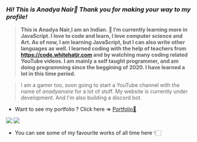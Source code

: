 ### *Hi! This is Anadya Nair🌈 Thank you for making your way to my profile!*
> **This is Anadya Nair,I am an Indian.
> 🌱 I’m currently learning more in JavaScript.
> I love to code and learn, I love computer science and Art. As of now, I am learning JavaScript, but I can also write other languages as well.
> I learned coding with the help of teachers from **https://code.whitehatjr.com** and by watching many coding related YouTube videos.
> I am mainly a self taught programmer, and am doing programming since the beggining of 2020. I have learned a lot in this time period.**

> I am a gamer too, soon going to start a YouTube channel with the name of *anadyanaire* for a lot of stuff. My website is currently under development. And I'm also building a discord bot.

* Want to see my portfolio ? Click here => [Portfolio🎉](https://anadyanair.whjr.site)

<img src = "https://github-readme-stats.vercel.app/api?username=AnadyaNair&&show_icons=true&title_color=ffffff&icon_color=bb2acf&text_color=daf7dc&bg_color=151515">

<img src = "https://img.shields.io/github/followers/AnadyaNair?style=social">

* You can see some of my favourite works of all time here 👇🏻
<!--
**AnadyaNair/AnadyaNair** is a ✨ _special_ ✨ repository because its `README.md` (this file) appears on your GitHub profile.
